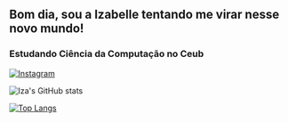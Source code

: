 ## Bom dia, sou a Izabelle tentando me virar nesse novo mundo!


### Estudando Ciência da Computação no Ceub 




[![Instagram](https://img.shields.io/badge/Instagram-E4405F?style=for-the-badge&logo=instagram&logoColor=white)](https://www.instagram.com/izabelle_alencar_/)



![Iza's GitHub stats](https://github-readme-stats.vercel.app/api?username=izabellealencar05&show_icons=true&theme=radical)

[![Top Langs](https://github-readme-stats.vercel.app/api/top-langs/?username=izabellealencar05&layout=donut-vertical)](https://github.com/izabellealencar05/github-readme-stats)

